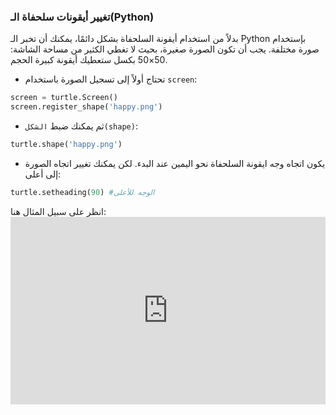 ### تغيير أيقونات سلحفاة الـ(Python)

بدلاً من استخدام أيقونة السلحفاة بشكل دائمًا، يمكنك أن تخبر الـ Python بإستخدام صورة مختلفة. يجب أن تكون الصورة صغيرة، بحيث لا تغطي الكثير من مساحة الشاشة: 50×50 بكسل ستعطيك أيقونة كبيرة الحجم.

+ تحتاج أولاً إلى تسجيل الصورة باستخدام `screen`:

```python
screen = turtle.Screen()
screen.register_shape('happy.png') 
```

+ ثم يمكنك ضبط `الشكل(shape)`:

```python
turtle.shape('happy.png')
```

+ يكون اتجاه وجه ايقونة السلحفاة نحو اليمين عند البدء. لكن يمكنك تغيير اتجاه الصورة إلى أعلى:

```python
turtle.setheading(90) #الوجه للأعلى
```

انظر على سبيل المثال هنا: <iframe src="https://trinket.io/embed/python/5f68ef3fd7?start=result" width="100%" height="300" frameborder="0" marginwidth="0" marginheight="0" allowfullscreen mark="crwd-mark"></iframe>